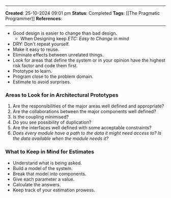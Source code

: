 _____
**Created**: 25-10-2024 09:01 pm
**Status**: Completed
**Tags**: [[The Pragmatic Programmer]]
**References**: 
______

- Good design is easier to change than bad design.
	- When Designing keep *ETC: Easy to Change* in mind
- DRY: Don't repeat yourself.
- Make it easy to reuse.
- Eliminate effects between unrelated things.
- Look for areas that define the system or in your opinion have the highest risk factor and code them first.
- Prototype to learn.
- Program close to the problem domain.
- Estimate to avoid surprises.
### Areas to Look for in Architectural Prototypes
1. Are the responsibilities of the major areas well defined and appropriate?
2. Are the collaborations between the major components well defined?
3. Is the coupling minimised?
4. Do you see possibility of duplication?
5. Are the interfaces well defined with some acceptable constraints?
6. *Does every module have a path to the data it might need access to? Is the data available when the module needs it?*

### What to Keep in Mind for Estimates
- Understand what is being asked.
- Build a model of the system.
- Break that model into components.
- Give each parameter a value.
- Calculate the answers.
- Keep track of your estimation prowess.